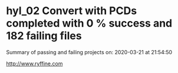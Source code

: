 # hyl_02 Convert with PCDs completed with 0 % success and 182 failing files

Summary of passing and failing projects on: 2020-03-21 at 21:54:50

http://www.ryffine.com
